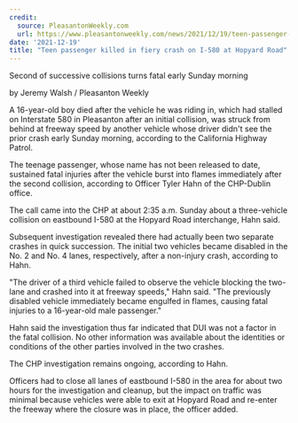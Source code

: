 ```yaml
---
credit:
  source: PleasantonWeekly.com
  url: https://www.pleasantonweekly.com/news/2021/12/19/teen-passenger-killed-in-fiery-crash-on-i-580-at-hopyard-road
date: '2021-12-19'
title: "Teen passenger killed in fiery crash on I-580 at Hopyard Road"
---
```

Second of successive collisions turns fatal early Sunday morning

by Jeremy Walsh / Pleasanton Weekly

A 16-year-old boy died after the vehicle he was riding in, which had stalled on Interstate 580 in Pleasanton after an initial collision, was struck from behind at freeway speed by another vehicle whose driver didn't see the prior crash early Sunday morning, according to the California Highway Patrol.

The teenage passenger, whose name has not been released to date, sustained fatal injuries after the vehicle burst into flames immediately after the second collision, according to Officer Tyler Hahn of the CHP-Dublin office.

The call came into the CHP at about 2:35 a.m. Sunday about a three-vehicle collision on eastbound I-580 at the Hopyard Road interchange, Hahn said.

Subsequent investigation revealed there had actually been two separate crashes in quick succession. The initial two vehicles became disabled in the No. 2 and No. 4 lanes, respectively, after a non-injury crash, according to Hahn.

"The driver of a third vehicle failed to observe the vehicle blocking the two-lane and crashed into it at freeway speeds," Hahn said. "The previously disabled vehicle immediately became engulfed in flames, causing fatal injuries to a 16-year-old male passenger."

Hahn said the investigation thus far indicated that DUI was not a factor in the fatal collision. No other information was available about the identities or conditions of the other parties involved in the two crashes.

The CHP investigation remains ongoing, according to Hahn.

Officers had to close all lanes of eastbound I-580 in the area for about two hours for the investigation and cleanup, but the impact on traffic was minimal because vehicles were able to exit at Hopyard Road and re-enter the freeway where the closure was in place, the officer added.
